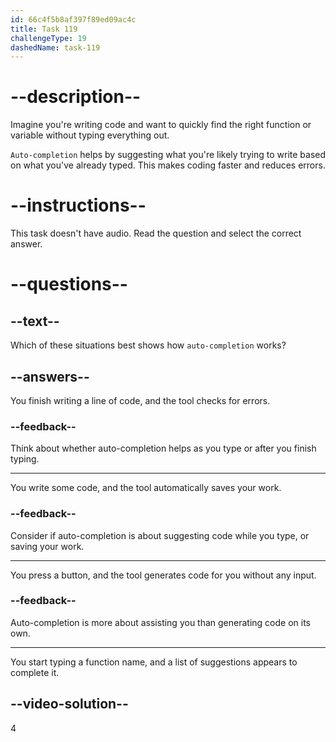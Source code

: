 ```yaml
---
id: 66c4f5b8af397f89ed09ac4c
title: Task 119
challengeType: 19
dashedName: task-119
---
```


# --description--

Imagine you're writing code and want to quickly find the right function or variable without typing everything out. 

`Auto-completion` helps by suggesting what you're likely trying to write based on what you've already typed. This makes coding faster and reduces errors.

# --instructions--

This task doesn't have audio. Read the question and select the correct answer.

# --questions--

## --text--

Which of these situations best shows how `auto-completion` works?

## --answers--

You finish writing a line of code, and the tool checks for errors.

### --feedback--

Think about whether auto-completion helps as you type or after you finish typing.

---

You write some code, and the tool automatically saves your work.

### --feedback--

Consider if auto-completion is about suggesting code while you type, or saving your work.

---

You press a button, and the tool generates code for you without any input.

### --feedback--

Auto-completion is more about assisting you than generating code on its own.

---

You start typing a function name, and a list of suggestions appears to complete it.

## --video-solution--

4
